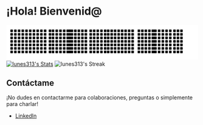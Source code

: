 # ¡Hola! Bienvenid@

![gitartwork](gitartwork.svg)
[![lunes313's Stats](https://github-readme-stats.vercel.app/api?username=lunes313&theme=radical&show_icons=true&hide_border=false&count_private=true)](https://github.com/Lunes313)
![lunes313's Streak](https://github-readme-streak-stats.herokuapp.com/?user=lunes313&theme=radical&hide_border=false)

## Contáctame

¡No dudes en contactarme para colaboraciones, preguntas o simplemente para charlar!

- [LinkedIn](https://www.linkedin.com/in/lu-restrepo/)




  
